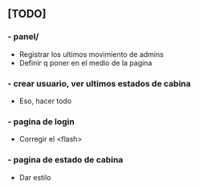 ## [TODO]

### - panel/

- Registrar los ultimos movimiento de admins
- Definir q poner en el medio de la pagina


### - crear usuario, ver ultimos estados de cabina

- Eso, hacer todo


### - pagina de login 

- Corregir el \<flash>


### - pagina de estado de cabina

- Dar estilo